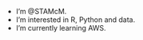 - I’m @STAMcM.
- I’m interested in R, Python and data.
- I’m currently learning AWS.

<!---
STAMcM/STAMcM is a ✨ special ✨ repository because its `README.md` (this file) appears on your GitHub profile.
You can click the Preview link to take a look at your changes.
--->
